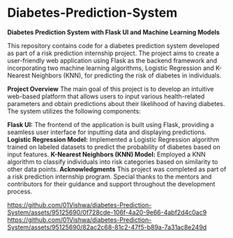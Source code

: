 # Diabetes-Prediction-System

**Diabetes Prediction System with Flask UI and Machine Learning Models**

This repository contains code for a diabetes prediction system developed as part of a risk prediction internship project. The project aims to create a user-friendly web application using Flask as the backend framework and incorporating two machine learning algorithms, Logistic Regression and K-Nearest Neighbors (KNN), for predicting the risk of diabetes in individuals.

**Project Overview**
The main goal of this project is to develop an intuitive web-based platform that allows users to input various health-related parameters and obtain predictions about their likelihood of having diabetes. The system utilizes the following components:

**Flask UI:** The frontend of the application is built using Flask, providing a seamless user interface for inputting data and displaying predictions.
**Logistic Regression Model:** Implemented a Logistic Regression algorithm trained on labeled datasets to predict the probability of diabetes based on input features.
**K-Nearest Neighbors (KNN) Model:** Employed a KNN algorithm to classify individuals into risk categories based on similarity to other data points.
**Acknowledgments**
This project was completed as part of a risk prediction internship program. Special thanks to the mentors and contributors for their guidance and support throughout the development process.

https://github.com/01Vishwa/diabetes-Prediction-System/assets/95125690/0f728cde-106f-4a20-9e66-4abf2d4c0ac9
https://github.com/01Vishwa/diabetes-Prediction-System/assets/95125690/82ac2c68-81c2-47f5-b89a-7a31ac8e249d
